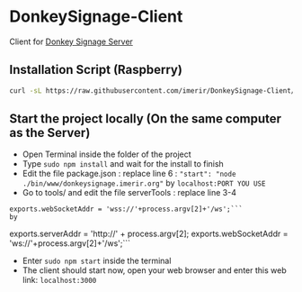 # DonkeySignage-Client
Client for [Donkey Signage Server](https://github.com/imerir/DonkeySignage-Server)
## Installation Script (Raspberry)
```sh
curl -sL https://raw.githubusercontent.com/imerir/DonkeySignage-Client/master/piInstallScript | sudo -E bash - 
```

## Start the project locally (On the same computer as the Server)
- Open Terminal inside the folder of the project
- Type ```sudo npm install``` and wait for the install to finish
- Edit the file package.json : replace line 6 : ```"start": "node ./bin/www/donkeysignage.imerir.org"```
by ```localhost:PORT YOU USE```
- Go to tools/ and edit the file serverTools : replace line 3-4 
```exports.serverAddr = 'https://' + process.argv[2];
exports.webSocketAddr = 'wss://'+process.argv[2]+'/ws';```
by
```
exports.serverAddr = 'http://' + process.argv[2];
exports.webSocketAddr = 'ws://'+process.argv[2]+'/ws';```
- Enter ```sudo npm start``` inside the terminal
- The client should start now, open your web browser and enter this web link: ```localhost:3000```

